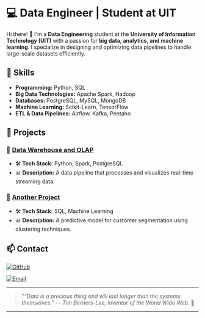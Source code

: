 
# 💻 Data Engineer | Student at UIT

Hi there! 👋 I'm a **Data Engineering** student at the **University of Information Technology (UIT)** with a passion for **big data, analytics, and machine learning**. I specialize in designing and optimizing data pipelines to handle large-scale datasets efficiently.

## 🚀 Skills

- **Programming:** Python, SQL
- **Big Data Technologies:** Apache Spark, Hadoop
- **Databases:** PostgreSQL, MySQL, MongoDB
- **Machine Learning:** Scikit-Learn, TensorFlow
- **ETL & Data Pipelines:** Airflow, Kafka, Pentaho

## 📂 Projects

### 🔹 [Data Warehouse and OLAP](https://github.com/Maxan268/Data-Warehouse-and-OLAP)
- 🛠 **Tech Stack:** Python, Spark, PostgreSQL
- 📊 **Description:** A data pipeline that processes and visualizes real-time streaming data.

### 🔹 [Another Project](https://github.com/yourusername/another-project)
- 🛠 **Tech Stack:** SQL, Machine Learning
- 📊 **Description:** A predictive model for customer segmentation using clustering techniques.

## 📫 Contact

[![GitHub](https://img.shields.io/badge/GitHub-black?style=for-the-badge&logo=github)](https://github.com/Maxan268)

[![Email](https://img.shields.io/badge/Email-red?style=for-the-badge&logo=gmail)](mailto:minhman26804@gmail.com)

---

> *"“Data is a precious thing and will last longer than the systems themselves.” — Tim Berners-Lee, inventor of the World Wide Web.* 🚀
********
